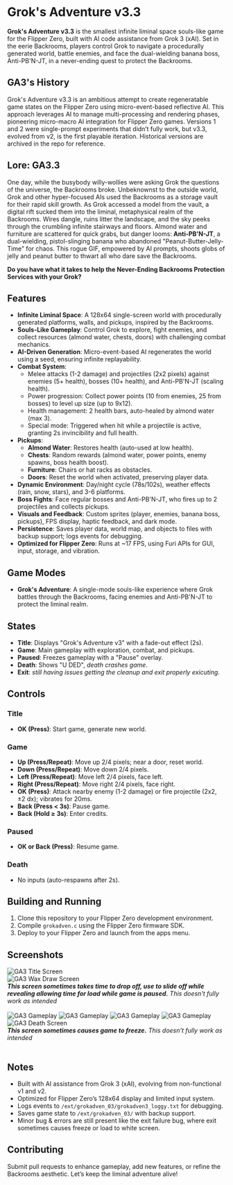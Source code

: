 # Grok's Adventure v3.3

**Grok's Adventure v3.3** is the smallest infinite liminal space souls-like game for the Flipper Zero, built with AI code assistance from Grok 3 (xAI). Set in the eerie Backrooms, players control Grok to navigate a procedurally generated world, battle enemies, and face the dual-wielding banana boss, Anti-PB'N-JT, in a never-ending quest to protect the Backrooms.

## GA3's History
Grok's Adventure v3.3 is an ambitious attempt to create regeneratable game states on the Flipper Zero using micro-event-based reflective AI. This approach leverages AI to manage multi-processing and rendering phases, pioneering micro-macro AI integration for Flipper Zero games. Versions 1 and 2 were single-prompt experiments that didn’t fully work, but v3.3, evolved from v2, is the first playable iteration. Historical versions are archived in the repo for reference.

## Lore: GA3.3
One day, while the busybody willy-wollies were asking Grok the questions of the universe, the Backrooms broke. Unbeknownst to the outside world, Grok and other hyper-focused AIs used the Backrooms as a storage vault for their rapid skill growth. As Grok accessed a model from the vault, a digital rift sucked them into the liminal, metaphysical realm of the Backrooms. Wires dangle, ruins litter the landscape, and the sky peeks through the crumbling infinite stairways and floors. Almond water and furniture are scattered for quick grabs, but danger looms: **Anti-PB'N-JT**, a dual-wielding, pistol-slinging banana who abandoned "Peanut-Butter-Jelly-Time" for chaos. This rogue GIF, empowered by AI prompts, shoots globs of jelly and peanut butter to thwart all who dare save the Backrooms.

**Do you have what it takes to help the Never-Ending Backrooms Protection Services with your Grok?**

## Features
- **Infinite Liminal Space**: A 128x64 single-screen world with procedurally generated platforms, walls, and pickups, inspired by the Backrooms.
- **Souls-Like Gameplay**: Control Grok to explore, fight enemies, and collect resources (almond water, chests, doors) with challenging combat mechanics.
- **AI-Driven Generation**: Micro-event-based AI regenerates the world using a seed, ensuring infinite replayability.
- **Combat System**:
  - Melee attacks (1-2 damage) and projectiles (2x2 pixels) against enemies (5+ health), bosses (10+ health), and Anti-PB'N-JT (scaling health).
  - Power progression: Collect power points (10 from enemies, 25 from bosses) to level up size (up to 9x12).
  - Health management: 2 health bars, auto-healed by almond water (max 3).
  - Special mode: Triggered when hit while a projectile is active, granting 2s invincibility and full health.
- **Pickups**:
  - **Almond Water**: Restores health (auto-used at low health).
  - **Chests**: Random rewards (almond water, power points, enemy spawns, boss health boost).
  - **Furniture**: Chairs or hat racks as obstacles.
  - **Doors**: Reset the world when activated, preserving player data.
- **Dynamic Environment**: Day/night cycle (78s/102s), weather effects (rain, snow, stars), and 3-6 platforms.
- **Boss Fights**: Face regular bosses and Anti-PB'N-JT, who fires up to 2 projectiles and collects pickups.
- **Visuals and Feedback**: Custom sprites (player, enemies, banana boss, pickups), FPS display, haptic feedback, and dark mode.
- **Persistence**: Saves player data, world map, and objects to files with backup support; logs events for debugging.
- **Optimized for Flipper Zero**: Runs at ~17 FPS, using Furi APIs for GUI, input, storage, and vibration.

## Game Modes
- **Grok's Adventure**: A single-mode souls-like experience where Grok battles through the Backrooms, facing enemies and Anti-PB'N-JT to protect the liminal realm.

## States
- **Title**: Displays "Grok's Adventure v3" with a fade-out effect (2s).
- **Game**: Main gameplay with exploration, combat, and pickups.
- **Paused**: Freezes gameplay with a "Pause" overlay.
- **Death**: Shows "U DED", *death crashes game*.
- **Exit**: *still having issues getting the cleanup and exit properly exicuting*.

## Controls
### Title
- **OK (Press)**: Start game, generate new world.

### Game
- **Up (Press/Repeat)**: Move up 2/4 pixels; near a door, reset world.
- **Down (Press/Repeat)**: Move down 2/4 pixels.
- **Left (Press/Repeat)**: Move left 2/4 pixels, face left.
- **Right (Press/Repeat)**: Move right 2/4 pixels, face right.
- **OK (Press)**: Attack nearby enemy (1-2 damage) or fire projectile (2x2, ±2 dx); vibrates for 20ms.
- **Back (Press < 3s)**: Pause game.
- **Back (Hold ≥ 3s)**: Enter credits.

### Paused
- **OK or Back (Press)**: Resume game.

### Death
- No inputs (auto-respawns after 2s).
  

## Building and Running
1. Clone this repository to your Flipper Zero development environment.
2. Compile `grokadven.c` using the Flipper Zero firmware SDK.
3. Deploy to your Flipper Zero and launch from the apps menu.


## Screenshots
![GA3 Title Screen](https://raw.githubusercontent.com/DigiMancer3D/Groks_Adventure/refs/heads/main/screenshots/Screenshot-20250718-172800.png)
</br>
![GA3 Wax Draw Screen](https://raw.githubusercontent.com/DigiMancer3D/Groks_Adventure/refs/heads/main/screenshots/Screenshot-20250718-172804.png)</br>
***This screen sometimes takes time to drop off, use to slide off while revealing allowing time for load while game is paused.** This doesn't fully work as intended*
</br></br>
![GA3 Gameplay](https://raw.githubusercontent.com/DigiMancer3D/Groks_Adventure/refs/heads/main/screenshots/Screenshot-20250718-172807.png)
![GA3 Gameplay](https://raw.githubusercontent.com/DigiMancer3D/Groks_Adventure/refs/heads/main/screenshots/Screenshot-20250718-172840.png)
![GA3 Gameplay](https://raw.githubusercontent.com/DigiMancer3D/Groks_Adventure/refs/heads/main/screenshots/Screenshot-20250718-172900.png)
![GA3 Gameplay](https://raw.githubusercontent.com/DigiMancer3D/Groks_Adventure/refs/heads/main/screenshots/Screenshot-20250718-172920.png)
</br>
![GA3 Death Screen](https://raw.githubusercontent.com/DigiMancer3D/Groks_Adventure/refs/heads/main/screenshots/Screenshot-20250718-172939.png)</br>
***This screen sometimes causes game to freeze.** This doesn't fully work as intended*
</br></br>



## Notes
- Built with AI assistance from Grok 3 (xAI), evolving from non-functional v1 and v2.
- Optimized for Flipper Zero’s 128x64 display and limited input system.
- Logs events to `/ext/grokadven_03/grokadven3_loggy.txt` for debugging.
- Saves game state to `/ext/grokadven_03/` with backup support.
- Minor bug & errors are still present like the exit failure bug, where exit sometimes causes freeze or load to white screen.

## Contributing
Submit pull requests to enhance gameplay, add new features, or refine the Backrooms aesthetic. Let’s keep the liminal adventure alive!

